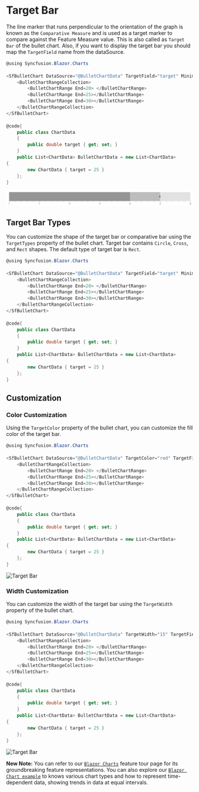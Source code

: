 # Target Bar

The line marker that runs perpendicular to the orientation of the graph is known as the `Comparative Measure` and is used as a target marker to compare against the Feature Measure value. This is also called as `Target Bar` of the bullet chart. Also, if you want to display the target bar you should map the `TargetField` name from the dataSource.

```csharp
@using Syncfusion.Blazor.Charts

<SfBulletChart DataSource="@BulletChartData" TargetField="target" Minimum="0" Maximum="30" Interval="5">
    <BulletChartRangeCollection>
        <BulletChartRange End=20> </BulletChartRange>
        <BulletChartRange End=25></BulletChartRange>
        <BulletChartRange End=30></BulletChartRange>
    </BulletChartRangeCollection>
</SfBulletChart>

@code{
    public class ChartData
    {
        public double target { get; set; }
    }
    public List<ChartData> BulletChartData = new List<ChartData>
{
        new ChartData { target = 25 }
    };
}
```

![Target Bar](images/target-bar.png)

## Target Bar Types

You can customize the shape of the target bar or comparative bar using the `TargetTypes` property of the bullet chart. Target bar contains `Circle`, `Cross`, and `Rect` shapes. The default type of target bar is `Rect`.

```csharp
@using Syncfusion.Blazor.Charts

<SfBulletChart DataSource="@BulletChartData" TargetField="target" Minimum="0" Maximum="30" Interval="5">
    <BulletChartRangeCollection>
        <BulletChartRange End=20> </BulletChartRange>
        <BulletChartRange End=25></BulletChartRange>
        <BulletChartRange End=30></BulletChartRange>
    </BulletChartRangeCollection>
</SfBulletChart>

@code{
    public class ChartData
    {
        public double target { get; set; }
    }
    public List<ChartData> BulletChartData = new List<ChartData>
{
        new ChartData { target = 25 }
    };
}
```

## Customization

### Color Customization

Using the `TargetColor` property of the bullet chart, you can customize the fill color of the target bar.

```csharp
@using Syncfusion.Blazor.Charts

<SfBulletChart DataSource="@BulletChartData" TargetColor="red" TargetField="target" Minimum="0" Maximum="30" Interval="5">
    <BulletChartRangeCollection>
        <BulletChartRange End=20> </BulletChartRange>
        <BulletChartRange End=25></BulletChartRange>
        <BulletChartRange End=30></BulletChartRange>
    </BulletChartRangeCollection>
</SfBulletChart>

@code{
    public class ChartData
    {
        public double target { get; set; }
    }
    public List<ChartData> BulletChartData = new List<ChartData>
{
        new ChartData { target = 25 }
    };
}
```

![Target Bar](images/target-color.png)

### Width Customization

You can customize the width of the target bar using the `TargetWidth` property of the bullet chart.

```csharp
@using Syncfusion.Blazor.Charts

<SfBulletChart DataSource="@BulletChartData" TargetWidth="15" TargetField="target" Minimum="0" Maximum="30" Interval="5">
    <BulletChartRangeCollection>
        <BulletChartRange End=20> </BulletChartRange>
        <BulletChartRange End=25></BulletChartRange>
        <BulletChartRange End=30></BulletChartRange>
    </BulletChartRangeCollection>
</SfBulletChart>

@code{
    public class ChartData
    {
        public double target { get; set; }
    }
    public List<ChartData> BulletChartData = new List<ChartData>
{
        new ChartData { target = 25 }
    };
}
```

![Target Bar](images/target-width.png)

**New Note:** You can refer to our [`Blazor Charts`](https://www.syncfusion.com/blazor-components/blazor-charts) feature tour page for its groundbreaking feature representations. You can also explore our [`Blazor Chart example`](https://blazor.syncfusion.com/demos/chart/line?theme=bootstrap4) to knows various chart types and how to represent time-dependent data, showing trends in data at equal intervals.